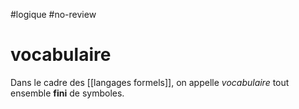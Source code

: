 #logique #no-review 
# vocabulaire
Dans le cadre des [[langages formels]], on appelle _vocabulaire_ tout ensemble **fini** de symboles.

